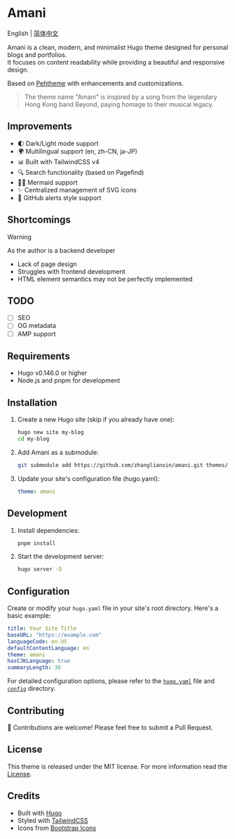 # Amani

English | [简体中文](README.zh-CN.md)

Amani is a clean, modern, and minimalist Hugo theme designed for personal blogs and portfolios. \
It focuses on content readability while providing a beautiful and responsive design.

Based on [Pehtheme](https://github.com/fauzanmy/pehtheme-hugo) with enhancements and customizations.

> The theme name "Amani" is inspired by a song from the legendary Hong Kong band Beyond, paying homage to their musical legacy.

## Improvements

- 🌓 Dark/Light mode support
- 🌍 Multilingual support (en, zh-CN, ja-JP)
- 📊 Built with TailwindCSS v4
- 🔍 Search functionality (based on Pagefind)
- 🧜‍♀️ Mermaid support
- ✨ Centralized management of SVG icons
- 🔔 GitHub alerts style support

## Shortcomings

> [!WARNING]
> As the author is a backend developer

* Lack of page design
* Struggles with frontend development
* HTML element semantics may not be perfectly implemented

## TODO

- [ ] SEO
- [ ] OG metadata
- [ ] AMP support

## Requirements

- Hugo v0.146.0 or higher
- Node.js and pnpm for development

## Installation

1. Create a new Hugo site (skip if you already have one):
   ```bash
   hugo new site my-blog
   cd my-blog
   ```

2. Add Amani as a submodule:
   ```bash
   git submodule add https://github.com/zhanglianxin/amani.git themes/amani
   ```

3. Update your site's configuration file (hugo.yaml):
   ```yaml
   theme: amani
   ```

## Development

1. Install dependencies:
   ```bash
   pnpm install
   ```

2. Start the development server:
   ```bash
   hugo server -D
   ```

## Configuration

Create or modify your `hugo.yaml` file in your site's root directory. Here's a basic example:

```yaml
title: Your Site Title
baseURL: "https://example.com"
languageCode: en-US
defaultContentLanguage: en
theme: amani
hasCJKLanguage: true
summaryLength: 30
```

For detailed configuration options, please refer to the [`hugo.yaml`](hugo.yaml) file and [`config`](config) directory.

## Contributing

🙏 Contributions are welcome! Please feel free to submit a Pull Request.

## License

This theme is released under the MIT license. For more information read the [License](LICENSE).

## Credits

- Built with [Hugo](https://gohugo.io/)
- Styled with [TailwindCSS](https://tailwindcss.com/)
- Icons from [Bootstrap Icons](https://icons.getbootstrap.com/)
